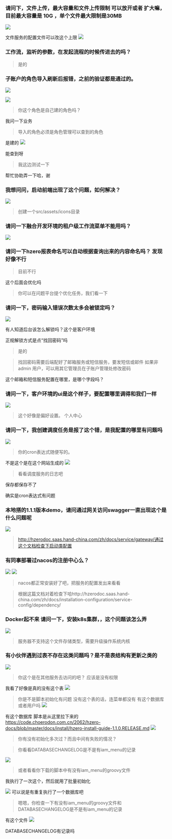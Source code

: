 ### 请问下，文件上传，最大容量和文件上传限制 可以放开或者 扩大嘛，目前最大容量是 10G ，单个文件最大限制是30MB
![](https://img2018.cnblogs.com/blog/1231979/201912/1231979-20191214204415230-790322645.png)

文件服务的配置文件可以改这个上限
![](https://img2018.cnblogs.com/blog/1231979/201912/1231979-20191214204445300-942016952.png)



### 工作流，监听的参数，在发起流程的时候传进去的吗？

>是的



### 子账户的角色导入刷新后报错，之前的验证都是通过的。

![](https://img2018.cnblogs.com/blog/1231979/201912/1231979-20191214204520636-1538869959.png)

![](https://img2018.cnblogs.com/blog/1231979/201912/1231979-20191214204543688-1841390747.png)

>你这个角色是自己建的角色吗？

我问一下业务


>导入的角色必须是角色管理可以查到的角色

是建的
![](https://img2018.cnblogs.com/blog/1231979/201912/1231979-20191214204835126-1683915074.png)

能查到呀

>我这边测试一下

帮忙协助弄一下哈，谢


### 我想问问，启动前端出现了这个问题，如何解决？
![](https://img2018.cnblogs.com/blog/1231979/201912/1231979-20191214204912639-1286403698.png)

>创建一个src/assets/icons目录

### 请问一下融合开发环境的租户级工作流菜单不能用吗？
![](https://img2018.cnblogs.com/blog/1231979/201912/1231979-20191214204930906-507180247.png)


 
### 请问一下hzero报表命名可以自动根据查询出来的内容命名吗？ 发现好像不行
>目前不行

这个后面会优化吗


>你可以在问题平台提个优化任务，我们看一下

### 请问一下，密码输入错误次数太多会被锁定吗？
![](https://img2018.cnblogs.com/blog/1231979/201912/1231979-20191214205042622-2031460291.png)

有人知道后台该怎么解锁吗？这个是客户环境


正规解锁方式是点“找回密码”吗 

>是的 

>找回密码需要后端配好了邮箱服务或短信服务，要发短信或邮件
>如果非 admin 用户，可以用其它管理员在子账户管理处修改密码

这个邮箱和短信服务配置在哪里，是哪个字段吗？


### 请问一下，客户环境的ui是这个样子，要配置哪里调得和我们一样
![](https://img2018.cnblogs.com/blog/1231979/201912/1231979-20191214205157276-887638982.png)

>这个好像是偏好设置。  个人中心


### 请问一下，我创建调度任务是报了这个错，是我配置的哪里有问题吗
![](https://img2018.cnblogs.com/blog/1231979/201912/1231979-20191214205246006-1786565502.png)

>你的cron表达式随便写的。

不是这个是在这个网站生成的
![](https://img2018.cnblogs.com/blog/1231979/201912/1231979-20191214205310828-1299394852.png)

>看看调度服务的日志吧

保存都保存不了

确实是cron表达式有问题


### 本地搭的1.1.1版本demo，请问通过网关访问swagger一直出现这个是什么问题呢

![](https://img2018.cnblogs.com/blog/1231979/201912/1231979-20191214205334925-1530482892.png)

>http://hzerodoc.saas.hand-china.com/zh/docs/service/gateway/通过这个文档检查下启动类配置

### 有同事部署过nacos的注册中心么？
![](https://img2018.cnblogs.com/blog/1231979/201912/1231979-20191214205358445-1386541923.png)
![](https://img2018.cnblogs.com/blog/1231979/201912/1231979-20191214205410646-1893420228.png)

>nacos都正常安装好了吧，把服务的配置发出来看看

>根据这篇文档对着检查下哈http://hzerodoc.saas.hand-china.com/zh/docs/installation-configuration/service-config/dependency/



### Docker起不来  请问一下，安装k8s集群，，这个问题该怎么弄
![](https://img2018.cnblogs.com/blog/1231979/201912/1231979-20191214205435677-1387303787.png)

>服务器不支持这个文件存储类型，需要升级操作系统内核

### 有小伙伴遇到过表不存在这类问题吗？是不是表结构有更新之类的
![](https://img2018.cnblogs.com/blog/1231979/201912/1231979-20191214205607212-209160473.png)

>你这个是在其他服务去访问的吧？  应该是没有权限

我看了好像是真的没有这个表
![](https://img2018.cnblogs.com/blog/1231979/201912/1231979-20191214205642884-102802570.png)

>你是不是脚本初始化有问题  没有这个表的话，连菜单都没有  有这个数据库或者用户吗
![](https://img2018.cnblogs.com/blog/1231979/201912/1231979-20191214205732616-170274918.png)

有这个数据库
脚本是从这里拉下来的  https://code.choerodon.com.cn/2062/hzero-docs/blob/master/docs/install/hzero-install-guide-1.1.0.RELEASE.md
![](https://img2018.cnblogs.com/blog/1231979/201912/1231979-20191214205748662-71995078.png)


>你有没有初始化多次过？而且中间有失败的情况？

>你看看DATABASECHANGELOG是不是有iam_menu的记录

![](https://img2018.cnblogs.com/blog/1231979/201912/1231979-20191214205847238-1703294289.png)

>或者看看你下载的脚本中有没有iam_menu的groovy文件

我执行了一次这个，然后就用了批量初始化

![](https://img2018.cnblogs.com/blog/1231979/201912/1231979-20191214205937971-606584498.png)
可以说是有重复执行了一个数据库吧

>嗯嗯，你检查一下有没有iam_menu的groovy文件和DATABASECHANGELOG是不是有iam_menu的记录

有这个文件
![](https://img2018.cnblogs.com/blog/1231979/201912/1231979-20191214210013413-419851439.png)

DATABASECHANGELOG有记录吗
